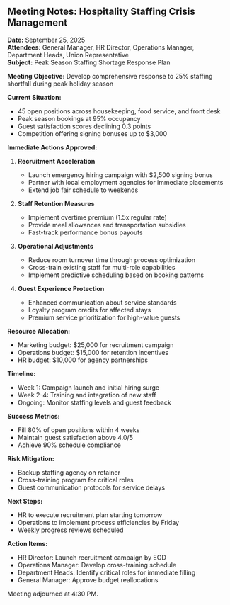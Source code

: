 ## Meeting Notes: Hospitality Staffing Crisis Management

**Date:** September 25, 2025  
**Attendees:** General Manager, HR Director, Operations Manager, Department Heads, Union Representative  
**Subject:** Peak Season Staffing Shortage Response Plan  

**Meeting Objective:** Develop comprehensive response to 25% staffing shortfall during peak holiday season  

**Current Situation:**
- 45 open positions across housekeeping, food service, and front desk
- Peak season bookings at 95% occupancy
- Guest satisfaction scores declining 0.3 points
- Competition offering signing bonuses up to $3,000

**Immediate Actions Approved:**
1. **Recruitment Acceleration**
   - Launch emergency hiring campaign with $2,500 signing bonus
   - Partner with local employment agencies for immediate placements
   - Extend job fair schedule to weekends

2. **Staff Retention Measures**
   - Implement overtime premium (1.5x regular rate)
   - Provide meal allowances and transportation subsidies
   - Fast-track performance bonus payouts

3. **Operational Adjustments**
   - Reduce room turnover time through process optimization
   - Cross-train existing staff for multi-role capabilities
   - Implement predictive scheduling based on booking patterns

4. **Guest Experience Protection**
   - Enhanced communication about service standards
   - Loyalty program credits for affected stays
   - Premium service prioritization for high-value guests

**Resource Allocation:**
- Marketing budget: $25,000 for recruitment campaign
- Operations budget: $15,000 for retention incentives
- HR budget: $10,000 for agency partnerships

**Timeline:**
- Week 1: Campaign launch and initial hiring surge
- Week 2-4: Training and integration of new staff
- Ongoing: Monitor staffing levels and guest feedback

**Success Metrics:**
- Fill 80% of open positions within 4 weeks
- Maintain guest satisfaction above 4.0/5
- Achieve 90% schedule compliance

**Risk Mitigation:**
- Backup staffing agency on retainer
- Cross-training program for critical roles
- Guest communication protocols for service delays

**Next Steps:**
- HR to execute recruitment plan starting tomorrow
- Operations to implement process efficiencies by Friday
- Weekly progress reviews scheduled

**Action Items:**
- HR Director: Launch recruitment campaign by EOD
- Operations Manager: Develop cross-training schedule
- Department Heads: Identify critical roles for immediate filling
- General Manager: Approve budget reallocations

Meeting adjourned at 4:30 PM.